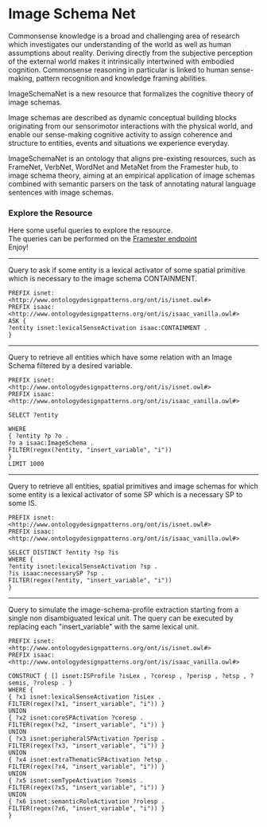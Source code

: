 
# Image Schema Net

Commonsense knowledge is a broad and challenging area of research which investigates our understanding of the world as well as human assumptions about reality.
Deriving directly from the subjective perception of the external world makes it intrinsically intertwined with embodied cognition. 
Commonsense reasoning in particular is linked to human sense-making, pattern recognition and knowledge framing abilities. 

ImageSchemaNet is a new resource that formalizes the cognitive theory of image schemas. 


Image schemas are described as dynamic conceptual building blocks originating from our sensorimotor interactions with the physical world, and enable our sense-making cognitive activity to assign coherence and structure to entities, events and situations we experience everyday.


ImageSchemaNet is an ontology that aligns pre-existing resources, such as FrameNet, VerbNet, WordNet and MetaNet from the Framester hub, to image schema theory, aiming at an empirical application of image schemas combined with semantic parsers on the task of annotating natural language sentences with image schemas.



### Explore the Resource 

Here some useful queries to explore the resource. <br/>
The queries can be performed on the [Framester endpoint](http://etna.istc.cnr.it/framester2/sparql) <br/>
Enjoy! <br/>


---------------------------------------------------------------------------------------------------------------------------------------------------------------

Query to ask if some entity is a lexical activator of some spatial primitive which is necessary to the image schema CONTAINMENT.


```
PREFIX isnet: <http://www.ontologydesignpatterns.org/ont/is/isnet.owl#>
PREFIX isaac: <http://www.ontologydesignpatterns.org/ont/is/isaac_vanilla.owl#>
ASK {
?entity isnet:lexicalSenseActivation isaac:CONTAINMENT .
}

```

---------------------------------------------------------------------------------------------------------------------------------------------------------------


Query to retrieve all entities which have some relation with an Image Schema filtered by a desired variable.


```
PREFIX isnet: <http://www.ontologydesignpatterns.org/ont/is/isnet.owl#>
PREFIX isaac: <http://www.ontologydesignpatterns.org/ont/is/isaac_vanilla.owl#>

SELECT ?entity

WHERE
{ ?entity ?p ?o . 
?o a isaac:ImageSchema .
FILTER(regex(?entity, "insert_variable", "i"))
}
LIMIT 1000

```

---------------------------------------------------------------------------------------------------------------------------------------------------------------


Query to retrieve all entities, spatial primitives and image schemas for which some entity is a lexical activator of some SP which is a necessary SP to some IS.

```
PREFIX isnet: <http://www.ontologydesignpatterns.org/ont/is/isnet.owl#>
PREFIX isaac: <http://www.ontologydesignpatterns.org/ont/is/isaac_vanilla.owl#>

SELECT DISTINCT ?entity ?sp ?is
WHERE {
?entity isnet:lexicalSenseActivation ?sp .
?is isaac:necessarySP ?sp .
FILTER(regex(?entity, "insert_variable", "i"))
}

```

---------------------------------------------------------------------------------------------------------------------------------------------------------------

Query to simulate the image-schema-profile extraction starting from a single non disambiguated lexical unit.
The query can be executed by replacing each "insert_variable" with the same lexical unit.

```
PREFIX isnet: <http://www.ontologydesignpatterns.org/ont/is/isnet.owl#>
PREFIX isaac: <http://www.ontologydesignpatterns.org/ont/is/isaac_vanilla.owl#>

CONSTRUCT { [] isnet:ISProfile ?isLex , ?coresp , ?perisp , ?etsp , ?semis, ?rolesp . }
WHERE {
{ ?x1 isnet:lexicalSenseActivation ?isLex .
FILTER(regex(?x1, "insert_variable", "i")) }
UNION
{ ?x2 isnet:coreSPActivation ?coresp .
FILTER(regex(?x2, "insert_variable", "i")) }
UNION
{ ?x3 isnet:peripheralSPActivation ?perisp .
FILTER(regex(?x3, "insert_variable", "i")) }
UNION
{ ?x4 isnet:extraThematicSPActivation ?etsp .
FILTER(regex(?x4, "insert_variable", "i")) }
UNION
{ ?x5 isnet:semTypeActivation ?semis .
FILTER(regex(?x5, "insert_variable", "i")) }
UNION
{ ?x6 isnet:semanticRoleActivation ?rolesp .
FILTER(regex(?x6, "insert_variable", "i")) }
}

```
